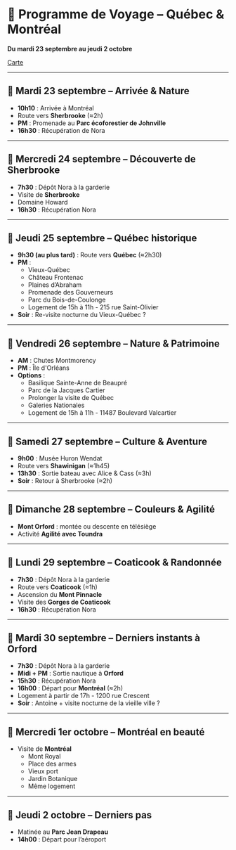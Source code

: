 # 🧳 Programme de Voyage – Québec & Montréal
**Du mardi 23 septembre au jeudi 2 octobre**

[Carte](https://www.google.com/maps/d/edit?mid=1VQeR7OhF6zjLl6ula1gf7gL1tm_Cn4w&fbclid=IwY2xjawMwSllleHRuA2FlbQIxMQABHrIGMJU7PJiyxd2PmlH1KU3k1U0_y4bViONtlvT4IKHwLKMI8Z94u0NtS6ad_aem_gSrobjhyeZ40qetJL0e8jg&ll=46.005263453642684%2C-72.3371112&z=8)

---

## 📅 Mardi 23 septembre – Arrivée & Nature
- **10h10** : Arrivée à Montréal  
- Route vers **Sherbrooke** (≈2h)  
- **PM** : Promenade au **Parc écoforestier de Johnville**  
- **16h30** : Récupération de Nora

---

## 📅 Mercredi 24 septembre – Découverte de Sherbrooke
- **7h30** : Dépôt Nora à la garderie  
- Visite de **Sherbrooke**
- Domaine Howard
- **16h30** : Récupération Nora

---

## 📅 Jeudi 25 septembre – Québec historique
- **9h30 (au plus tard)** : Route vers **Québec** (≈2h30)  
- **PM** :  
  - Vieux-Québec  
  - Château Frontenac  
  - Plaines d’Abraham  
  - Promenade des Gouverneurs
  - Parc du Bois-de-Coulonge
  - Logement de 15h à 11h - 215 rue Saint-Olivier
- **Soir** : Re-visite nocturne du Vieux-Québec ?

---

## 📅 Vendredi 26 septembre – Nature & Patrimoine
- **AM** : Chutes Montmorency  
- **PM** : Île d'Orléans  
- **Options** :  
  - Basilique Sainte-Anne de Beaupré  
  - Parc de la Jacques Cartier  
  - Prolonger la visite de Québec
  - Galeries Nationales
  - Logement de 15h à 11h - 11487 Boulevard Valcartier

---

## 📅 Samedi 27 septembre – Culture & Aventure
- **9h00** : Musée Huron Wendat  
- Route vers **Shawinigan** (≈1h45)  
- **13h30** : Sortie bateau avec Alice & Cass (≈3h)  
- **Soir** : Retour à Sherbrooke (≈2h)

---

## 📅 Dimanche 28 septembre – Couleurs & Agilité
- **Mont Orford** : montée ou descente en télésiège  
- Activité **Agilité avec Toundra**

---

## 📅 Lundi 29 septembre – Coaticook & Randonnée
- **7h30** : Dépôt Nora à la garderie  
- Route vers **Coaticook** (≈1h)  
- Ascension du **Mont Pinnacle**  
- Visite des **Gorges de Coaticook**  
- **16h30** : Récupération Nora

---

## 📅 Mardi 30 septembre – Derniers instants à Orford
- **7h30** : Dépôt Nora à la garderie  
- **Midi + PM** : Sortie nautique à **Orford**  
- **15h30** : Récupération Nora  
- **16h00** : Départ pour **Montréal** (≈2h)
- Logement à partir de 17h - 1200 rue Crescent
- **Soir** : Antoine + visite nocturne de la vieille ville ?

---

## 📅 Mercredi 1er octobre – Montréal en beauté
- Visite de **Montréal**  
  - Mont Royal
  - Place des armes
  - Vieux port
  - Jardin Botanique
  - Même logement

---

## 📅 Jeudi 2 octobre – Derniers pas
- Matinée au **Parc Jean Drapeau**  
- **14h00** : Départ pour l’aéroport
